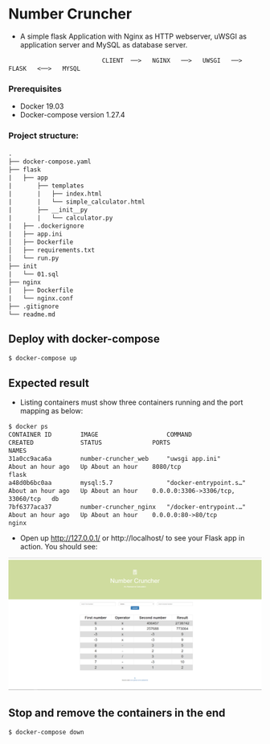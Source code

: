 # Number Cruncher
* A simple flask Application with Nginx as HTTP webserver, uWSGI as application server and MySQL as database server.
```
                          CLIENT  ──>   NGINX   ──>   UWSGI   ──>   FLASK   <──>   MYSQL
```

### Prerequisites
* Docker 19.03
* Docker-compose version 1.27.4

### Project structure:
```
.
├── docker-compose.yaml
├── flask
|   ├── app
|       ├── templates
|       |   ├── index.html
|       |   └── simple_calculator.html
|       ├── __init__py
|       |   └── calculator.py
|   ├── .dockerignore
|   ├── app.ini 
│   ├── Dockerfile
│   ├── requirements.txt
│   └── run.py
├── init
|   └── 01.sql
├── nginx
|   ├── Dockerfile
|   └── nginx.conf
├── .gitignore
└── readme.md

```

## Deploy with docker-compose

```
$ docker-compose up
```

## Expected result

* Listing containers must show three containers running and the port mapping as below:
```
$ docker ps
CONTAINER ID        IMAGE                   COMMAND                  CREATED             STATUS              PORTS                               NAMES
31a0cc9aca6a        number-cruncher_web     "uwsgi app.ini"          About an hour ago   Up About an hour    8080/tcp                            flask
a48d0b6bc0aa        mysql:5.7               "docker-entrypoint.s…"   About an hour ago   Up About an hour    0.0.0.0:3306->3306/tcp, 33060/tcp   db
7bf6377aca37        number-cruncher_nginx   "/docker-entrypoint.…"   About an hour ago   Up About an hour    0.0.0.0:80->80/tcp                  nginx
```
* Open up http://127.0.0.1/ or http://localhost/ to see your Flask app in action. You should see:

![](images/nc-app.PNG)

## Stop and remove the containers in the end
```
$ docker-compose down
```
